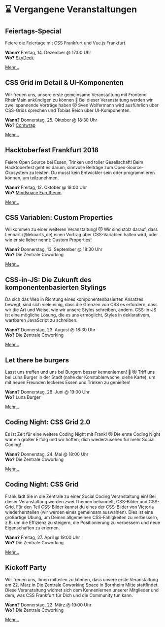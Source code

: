 # :hourglass: Vergangene Veranstaltungen

## Feiertags-Special

Feiere die Feiertage mit CSS Frankfurt und Vue.js Frankfurt.

**Wann?** Freitag, 14. Dezember @ 17:00 Uhr</br>
**Wo?** [SkyDeck](locations.md#skydeck)

[Mehr...](https://www.meetup.com/CSSFrankfurt/events/255141386/)

## CSS Grid im Detail & UI-Komponenten

Wir freuen uns, unsere erste gemeinsame Veranstaltung mit Frontend RheinMain ankündigen zu können :tada: Bei dieser Veranstaltung werden wir zwei spannende Vorträge haben :heart_eyes_cat: Sven Wolfermann wird ausführlich über CSS-Grids sprechen und Tobias Reich über UI-Komponenten.

**Wann?** Donnerstag, 25. Oktober @ 18:30 Uhr</br>
**Wo?** [Comwrap](locations.md#comwrap)

[Mehr...](https://www.meetup.com/CSSFrankfurt/events/255052999/)

## Hacktoberfest Frankfurt 2018

Feiere Open Source bei Essen, Trinken und toller Gesellschaft! Beim Hacktoberfest geht es darum, sinnvolle Beiträge zum Open-Source-Ökosystem zu leisten. Du musst kein Entwickler sein oder programmieren können, um teilzunehmen.

**Wann?** Freitag, 12. Oktober @ 18:00 Uhr</br>
**Wo?** [Mindspace Eurotheum](locations.md#mindspace-eurotheum)

[Mehr...](https://www.eventbrite.com/e/hacktoberfest-frankfurt-2018-tickets-50225231018)

## CSS Variablen: Custom Properties

Willkommen zu einer weiteren Veranstaltung! :heart_eyes_cat: Wir sind stolz darauf, dass Lennart (@lekoarts_de) einen Vortrag über CSS-Variablen halten wird, oder wie er sie lieber nennt: Custom Properties!

**Wann?** Donnerstag, 13. September @ 18:30 Uhr</br>
**Wo?** Die Zentrale Coworking

[Mehr...](https://www.meetup.com/CSSFrankfurt/events/253010928/)

## CSS-in-JS: Die Zukunft des komponentenbasierten Stylings

Da sich das Web in Richtung eines komponentenbasierten Ansatzes bewegt, sind sich viele einig, dass die Grenzen von CSS es erfordern, dass wir die Art und Weise, wie wir unsere Styles schreiben, ändern. CSS-in-JS ist eine mögliche Lösung, die es uns ermöglicht, Styles in deklarativem, wartbaren JavaScript zu schreiben.

**Wann?** Donnerstag, 23. August @ 18:30 Uhr</br>
**Wo?** Die Zentrale Coworking

[Mehr...](https://www.meetup.com/CSSFrankfurt/events/253010920/)

## Let there be burgers

Lasst uns treffen und uns bei Burgern besser kennenlernen! :hamburger: :heart_eyes_cat: Triff uns bei Luna Burger in der Stadt (nahe der Konstablerwache, siehe Karte), um mit neuen Freunden leckeres Essen und Trinken zu genießen!

**Wann?** Donnerstag, 28. Juni @ 19:00 Uhr</br>
**Wo?** Luna Burger

[Mehr...](https://www.meetup.com/CSSFrankfurt/events/251749195/)

## Coding Night: CSS Grid 2.0

Es ist Zeit für eine weitere Coding Night mit Frank! :heart_eyes_cat: Die erste Coding Night war ein großer Erfolg und wir hoffen, dich wiederzusehen für mehr Social Coding!

**Wann?** Donnerstag, 24. Mai @ 18:00 Uhr</br>
**Wo?** Die Zentrale Coworking

[Mehr...](https://www.meetup.com/CSSFrankfurt/events/250654063/)

## Coding Night: CSS Grid

Frank lädt Sie in die Zentrale zu einer Social Coding Veranstaltung ein! Bei dieser Veranstaltung werden zwei Themen behandelt, CSS-Bilder und CSS-Grid. Für den Teil CSS-Bilder kannst du eines der CSS-Bilder von Victoria wiederherstellen (wir werden eines gemeinsam auswählen). Dies ist eine großartige Übung, um Deinen allgemeinen CSS-Fähigkeiten zu verbessern, z.B. um die Effizienz zu steigern, die Positionierung zu verbessern und neue Eigenschaften zu erlernen.

**Wann?** Freitag, 27. April @ 19:00 Uhr</br>
**Wo?** Die Zentrale Coworking

[Mehr...](https://www.meetup.com/CSSFrankfurt/events/249591142/)

## Kickoff Party

Wir freuen uns, Ihnen mitteilen zu können, dass unsere erste Veranstaltung am 22. März in Die Zentrale Coworking Space in Bornheim Mitte stattfindet. Diese Veranstaltung widmet sich dem Kennenlernen unserer Mitglieder und dem, was CSS Frankfurt für Dich und die Community tun kann.

**Wann?** Donnerstag, 22. März @ 19:00 Uhr</br>
**Wo?** Die Zentrale Coworking

[Mehr...](https://www.meetup.com/CSSFrankfurt/events/248339933/)

<!-- ## [EVENT TITLE]

[BRIEF EVENT DESCRIPTION]

**When?** [DAY], [MONTH] [DAY] @ [TIME]</br>
**Where?** [LOCATION]

[Learn more...](LINK TO EVENT) -->